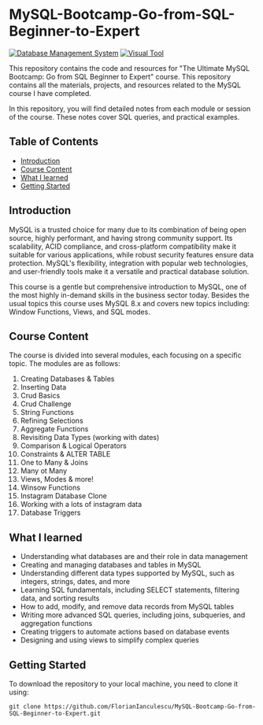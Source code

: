 # MySQL-Bootcamp-Go-from-SQL-Beginner-to-Expert

[![Database Management System](https://img.shields.io/badge/Database%20Management%20System-MySQL-blue?style=flat&link=https://www.mysql.com/)](https://www.mysql.com/)
[![Visual Tool](https://img.shields.io/badge/Visual%20Tool-MySQL%20Workbench-blue?style=flat&link=https://www.mysql.com/products/workbench/)](https://www.mysql.com/products/workbench/)

This repository contains the code and resources for "The Ultimate MySQL Bootcamp: Go from SQL Beginner to Expert" course. This repository contains all the materials, projects, and resources related to the MySQL course I have completed.

In this repository, you will find detailed notes from each module or session of the course. These notes cover SQL queries, and practical examples.

## Table of Contents

- [Introduction](#introduction)
- [Course Content](#course-content)
- [What I learned](#course-content)
- [Getting Started](#getting-started)
  
## Introduction

MySQL is a trusted choice for many due to its combination of being open source, highly performant, and having strong community support. Its scalability, ACID compliance, and cross-platform compatibility make it suitable for various applications, while robust security features ensure data protection. MySQL's flexibility, integration with popular web technologies, and user-friendly tools make it a versatile and practical database solution.

This course is a gentle but comprehensive introduction to MySQL, one of the most highly in-demand skills in the business sector today. Besides the usual topics this course uses MySQL 8.x and covers new topics including: Window Functions, Views, and SQL modes.

## Course Content

The course is divided into several modules, each focusing on a specific topic. The modules are as follows:

1. Creating Databases & Tables
2. Inserting Data
3. Crud Basics
4. Crud Challenge
5. String Functions
6. Refining Selections
7. Aggregate Functions
8. Revisiting Data Types (working with dates)
9. Comparison & Logical Operators
10. Constraints & ALTER TABLE
11. One to Many & Joins
12. Many ot Many
13. Views, Modes & more!
14. Winsow Functions
15. Instagram Database Clone
16. Working with a lots of instagram data
17. Database Triggers
    
## What I learned

- Understanding what databases are and their role in data management
- Creating and managing databases and tables in MySQL
- Understanding different data types supported by MySQL, such as integers, strings, dates, and more
- Learning SQL fundamentals, including SELECT statements, filtering data, and sorting results
- How to add, modify, and remove data records from MySQL tables
- Writing more advanced SQL queries, including joins, subqueries, and aggregation functions
- Creating triggers to automate actions based on database events
- Designing and using views to simplify complex queries

## Getting Started

To download the repository to your local machine, you need to clone it using:

```
git clone https://github.com/FlorianIanculescu/MySQL-Bootcamp-Go-from-SQL-Beginner-to-Expert.git
```
